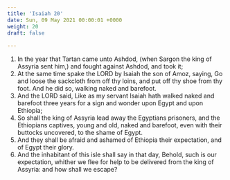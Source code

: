 ```yaml
---
title: 'Isaiah 20'
date: Sun, 09 May 2021 00:00:01 +0000
weight: 20
draft: false
  
---
```


1. In the year that Tartan came unto Ashdod, (when Sargon the king of Assyria sent him,) and fought against Ashdod, and took it;
2. At the same time spake the LORD by Isaiah the son of Amoz, saying, Go and loose the sackcloth from off thy loins, and put off thy shoe from thy foot. And he did so, walking naked and barefoot.
3. And the LORD said, Like as my servant Isaiah hath walked naked and barefoot three years for a sign and wonder upon Egypt and upon Ethiopia;
4. So shall the king of Assyria lead away the Egyptians prisoners, and the Ethiopians captives, young and old, naked and barefoot, even with their buttocks uncovered, to the shame of Egypt.
5. And they shall be afraid and ashamed of Ethiopia their expectation, and of Egypt their glory.
6. And the inhabitant of this isle shall say in that day, Behold, such is our expectation, whither we flee for help to be delivered from the king of Assyria: and how shall we escape?
